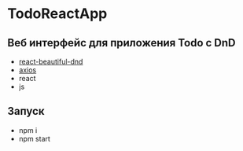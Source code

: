 # TodoReactApp
## Веб интерфейс для приложения Todo с DnD


* [react-beautiful-dnd](https://github.com/atlassian/react-beautiful-dnd)
* [axios](https://github.com/axios/axios)
* react
* js

## Запуск
* npm i 
* npm start
